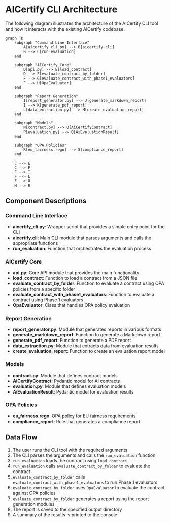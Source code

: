 # AICertify CLI Architecture

The following diagram illustrates the architecture of the AICertify CLI tool and how it interacts with the existing AICertify codebase.

```mermaid
graph TD
    subgraph "Command Line Interface"
        A[aicertify_cli.py] --> B[aicertify.cli]
        B --> C[run_evaluation]
    end

    subgraph "AICertify Core"
        D[api.py] --> E[load_contract]
        D --> F[evaluate_contract_by_folder]
        F --> G[evaluate_contract_with_phase1_evaluators]
        F --> H[OpaEvaluator]
    end

    subgraph "Report Generation"
        I[report_generator.py] --> J[generate_markdown_report]
        I --> K[generate_pdf_report]
        L[data_extraction.py] --> M[create_evaluation_report]
    end

    subgraph "Models"
        N[contract.py] --> O[AiCertifyContract]
        P[evaluation.py] --> Q[AiEvaluationResult]
    end

    subgraph "OPA Policies"
        R[eu_fairness.rego] --> S[compliance_report]
    end

    C --> E
    C --> F
    F --> I
    F --> L
    E --> O
    H --> R
```

## Component Descriptions

### Command Line Interface
- **aicertify_cli.py**: Wrapper script that provides a simple entry point for the CLI
- **aicertify.cli**: Main CLI module that parses arguments and calls the appropriate functions
- **run_evaluation**: Function that orchestrates the evaluation process

### AICertify Core
- **api.py**: Core API module that provides the main functionality
- **load_contract**: Function to load a contract from a JSON file
- **evaluate_contract_by_folder**: Function to evaluate a contract using OPA policies from a specific folder
- **evaluate_contract_with_phase1_evaluators**: Function to evaluate a contract using Phase 1 evaluators
- **OpaEvaluator**: Class that handles OPA policy evaluation

### Report Generation
- **report_generator.py**: Module that generates reports in various formats
- **generate_markdown_report**: Function to generate a Markdown report
- **generate_pdf_report**: Function to generate a PDF report
- **data_extraction.py**: Module that extracts data from evaluation results
- **create_evaluation_report**: Function to create an evaluation report model

### Models
- **contract.py**: Module that defines contract models
- **AiCertifyContract**: Pydantic model for AI contracts
- **evaluation.py**: Module that defines evaluation models
- **AiEvaluationResult**: Pydantic model for evaluation results

### OPA Policies
- **eu_fairness.rego**: OPA policy for EU fairness requirements
- **compliance_report**: Rule that generates a compliance report

## Data Flow

1. The user runs the CLI tool with the required arguments
2. The CLI parses the arguments and calls the `run_evaluation` function
3. `run_evaluation` loads the contract using `load_contract`
4. `run_evaluation` calls `evaluate_contract_by_folder` to evaluate the contract
5. `evaluate_contract_by_folder` calls `evaluate_contract_with_phase1_evaluators` to run Phase 1 evaluators
6. `evaluate_contract_by_folder` uses `OpaEvaluator` to evaluate the contract against OPA policies
7. `evaluate_contract_by_folder` generates a report using the report generation modules
8. The report is saved to the specified output directory
9. A summary of the results is printed to the console
